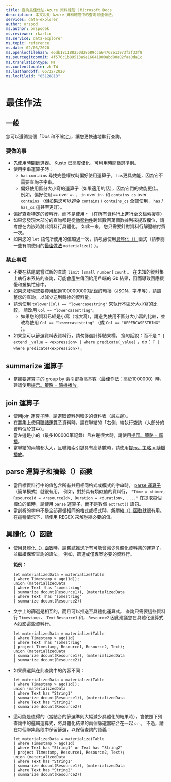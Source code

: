 ```yaml
---
title: 查詢最佳做法-Azure 資料總管 |Microsoft Docs
description: 本文說明 Azure 資料總管中的查詢最佳做法。
services: data-explorer
author: orspod
ms.author: orspodek
ms.reviewer: rkarlin
ms.service: data-explorer
ms.topic: reference
ms.date: 02/03/2020
ms.openlocfilehash: e6db181188250d28689cca64762e13973f2f33f8
ms.sourcegitcommit: 4f576c1b89513a9e16641800abd80a02faa0da1c
ms.translationtype: MT
ms.contentlocale: zh-TW
ms.lasthandoff: 06/22/2020
ms.locfileid: "85128813"
---
```

# <a name="best-practices"></a>最佳作法 

## <a name="general"></a>一般

您可以遵循幾個「Dos 和不確定」，讓您更快速地執行查詢。

### <a name="do"></a>要做的事

*   先使用時間篩選器。 Kusto 已高度優化，可利用時間篩選準則。
*   使用字串運算子時：
    *   `has` `contains` 尋找完整權杖時偏好使用運算子。 `has`更具效能，因為它不需要查詢子字串。
    *   偏好使用區分大小寫的運算子（如果適用的話），因為它們的效能更佳。 例如，偏好使用 `==` over `=~` 、 `in` over `in~` 和 `contains_cs` over `contains` （但如果您可以避免 `contains` / `contains_cs` 全部使用， `has` / `has_cs` 這甚至更好）。
*   偏好查看特定的資料行，而不是使用 `*` （在所有資料行上進行全文檢索搜尋）
*   如果您發現大部分的查詢都是從[動態物件](./scalar-data-types/dynamic.md)跨越數百萬個數據列來提取欄位，請考慮在內嵌時將此資料行具體化。 如此一來，您只需要針對資料行解壓縮付費一次。  
*   如果您的 `let` 語句所使用的值超過一次，請考慮使用[具體化（）](./materializefunction.md)函式（請參閱一些有關使用的[最佳做法](#materialize-function) `materialize()` ）。

### <a name="dont"></a>禁止事項

*   不要在結尾處嘗試新的查詢 `limit [small number]` `count` 。
    在未知的資料集上執行未系結的查詢，可能會產生傳回給用戶端的 Gb 結果，因而導致回應緩慢和叢集忙碌中。
*   如果您發現您要套用超過1000000000記錄的轉換（JSON、字串等），請調整您的查詢，以減少送到轉換的資料量。
*   請勿使用 `tolower(Col) == "lowercasestring"` 來執行不區分大小寫的比較。 請改用 `Col =~ "lowercasestring"`。
    *   如果您的資料已經是小寫（或大寫），請避免使用不區分大小寫的比較，並改為使用 `Col == "lowercasestring"` （或 `Col == "UPPERCASESTRING"` ）。
*   如果您可以篩選資料表資料行，請勿篩選計算結果欄。 換句話說：而不是 `T | extend _value = <expression> | where predicate(_value)` ，do： `T | where predicate(<expression>)` 。

## <a name="summarize-operator"></a>summarize 運算子

*   當摘要運算子的 group by 索引鍵為高基數（最佳作法：高於1000000）時，建議使用[提示。策略 = 隨機播放](./shufflequery.md)。

## <a name="join-operator"></a>join 運算子

*   使用[join 運算子](./joinoperator.md)時，請選取資料列較少的資料表（最左邊）。 
*   在叢集上使用[聯結運算子](./joinoperator.md)資料時，請在聯結的「右側」端執行查詢（大部分的資料位於其中）。
*   當左邊是小的（最多100000筆記錄）且右邊很大時，請使用[提示。策略 = 廣播](./broadcastjoin.md)。
*   當聯結的兩端都太大，且聯結索引鍵具有高基數時，請使用[提示。策略 = 隨機播放](./shufflequery.md)。
    
## <a name="parse-operator-and-extract-function"></a>parse 運算子和摘錄（）函數

*   當目標資料行中的值包含所有共用相同格式或模式的字串時， [parse 運算子](./parseoperator.md)（簡單模式）就很有用。
例如，對於具有類似值的資料行， `"Time = <time>, ResourceId = <resourceId>, Duration = <duration>, ...."` 在提取每個欄位的值時，請使用 `parse` 運算子，而不是數個 `extract()` 語句。
*   當剖析的字串不是全部遵循相同的格式或模式時，[解壓縮（）函數](./extractfunction.md)就很有用。
在這種情況下，請使用 REGEX 來解壓縮必要的值。

## <a name="materialize-function"></a>具體化（）函數

*   使用[具體化（）函數](./materializefunction.md)時，請嘗試推送所有可能會減少具體化資料集的運算子，並繼續保留查詢的語法。 例如，篩選或僅專案必要的資料行。
    
    **範例︰**

    ```kusto
    let materializedData = materialize(Table
    | where Timestamp > ago(1d));
    union (materializedData
    | where Text !has "somestring"
    | summarize dcount(Resource1)), (materializedData
    | where Text !has "somestring"
    | summarize dcount(Resource2))
    ```

* 文字上的篩選是相互的，而且可以推送至具體化運算式。
    查詢只需要這些資料行 `Timestamp` 、 `Text` `Resource1` 和， `Resource2` 因此建議您在具體化運算式內投影這些資料行。
    
    ```kusto
    let materializedData = materialize(Table
    | where Timestamp > ago(1d)
    | where Text !has "somestring"
    | project Timestamp, Resource1, Resource2, Text);
    union (materializedData
    | summarize dcount(Resource1)), (materializedData
    | summarize dcount(Resource2))
    ```
    
*   如果篩選與在此查詢中的內容不同：  

    ```kusto
    let materializedData = materialize(Table
    | where Timestamp > ago(1d));
    union (materializedData
    | where Text has "String1"
    | summarize dcount(Resource1)), (materializedData
    | where Text has "String2"
    | summarize dcount(Resource2))
    ```

*   這可能是值得的（當結合的篩選準則大幅減少具體化的結果時），會依照下列查詢中的邏輯運算式，將具體化結果的兩個篩選器結合在一起 `or` 。 不過，請在每個聯集階段中保留篩選，以保留查詢的語義：
     
    ```kusto
    let materializedData = materialize(Table
    | where Timestamp > ago(1d)
    | where Text has "String1" or Text has "String2"
    | project Timestamp, Resource1, Resource2, Text);
    union (materializedData
    | where Text has "String1"
    | summarize dcount(Resource1)), (materializedData
    | where Text has "String2"
    | summarize dcount(Resource2))
    ```
    